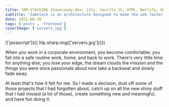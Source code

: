 ```yaml
---
title: JAM-STACKING shawnsandy.dev; 11ty, Vanilla JS, HTML, Netlify, Node
subtitle: "Jamstack is an architecture designed to make the web faster, more secure, and easier to scale. It builds on many of the tools and workflows which developers love, and which bring maximum productivity."
date: 2021-06-20
tags: ['posts', 'frontend']
coverImage: ['servers.jpg']
---
```


!['javascript']({{ hlp.sharp.img(['servers.jpg'])}})

When you work in a corporate environment, you become comfortable; you fall into a safe routine work, home, and back to work. There's very little time for anything else; you lose your edge, the dream clouds the mission and the things you were once passionate about now take a backseat and slowly fade away.

At least that's how it felt for me. So I made a decision, dust off some of those projects that I had forgotten about, catch up on all the new shiny stuff that I had missed (a lot of those), create something new and meaningful, and have fun doing it.
